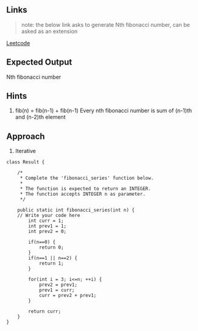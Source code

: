 ## Links
> note: the below link asks to generate Nth fibonacci number, can be asked as an extension

[Leetcode](https://leetcode.com/problems/fibonacci-number/)

## Expected Output
Nth fibonacci number

## Hints
1. fib(n) = fib(n-1) + fib(n-1)
Every nth fibonacci number is sum of (n-1)th and (n-2)th element

## Approach
1. Iterative

```
class Result {

    /*
     * Complete the 'fibonacci_series' function below.
     *
     * The function is expected to return an INTEGER.
     * The function accepts INTEGER n as parameter.
     */

    public static int fibonacci_series(int n) {
    // Write your code here
        int curr = 1;
        int prev1 = 1;
        int prev2 = 0;
        
        if(n==0) {
            return 0;
        }
        if(n==1 || n==2) {
            return 1;
        }
        
        for(int i = 3; i<=n; ++i) {
            prev2 = prev1;
            prev1 = curr;
            curr = prev2 + prev1;
        }

        return curr;
    }
}
```